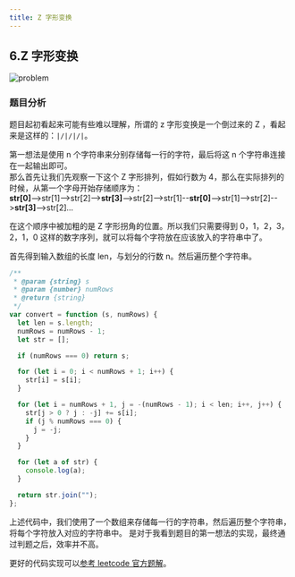 ```yaml
---
title: Z 字形变换
---
```


## 6.Z 字形变换

![problem](https://swfoodt-blog.oss-cn-beijing.aliyuncs.com/img/wx-develop/20221031162011.png)

### 题目分析

题目起初看起来可能有些难以理解，所谓的 z 字形变换是一个倒过来的 Z ，看起来是这样的：`|/|/|/|`。

第一想法是使用 n 个字符串来分别存储每一行的字符，最后将这 n 个字符串连接在一起输出即可。  
那么首先让我们先观察一下这个 Z 字形排列，假如行数为 4，那么在实际排列的时候，从第一个字母开始存储顺序为：  
**str[0]**-->str[1]-->str[2]-->**str[3]**-->str[2]-->str[1]--**str[0]**-->str[1]-->str[2]-->**str[3]**-->str[2]...

在这个顺序中被加粗的是 Z 字形拐角的位置。所以我们只需要得到 0，1，2，3，2，1，0 这样的数字序列，就可以将每个字符放在应该放入的字符串中了。

首先得到输入数组的长度 len，与划分的行数 n。然后遍历整个字符串。

```js
/**
 * @param {string} s
 * @param {number} numRows
 * @return {string}
 */
var convert = function (s, numRows) {
  let len = s.length;
  numRows = numRows - 1;
  let str = [];

  if (numRows === 0) return s;

  for (let i = 0; i < numRows + 1; i++) {
    str[i] = s[i];
  }

  for (let i = numRows + 1, j = -(numRows - 1); i < len; i++, j++) {
    str[j > 0 ? j : -j] += s[i];
    if (j % numRows === 0) {
      j = -j;
    }
  }

  for (let a of str) {
    console.log(a);
  }

  return str.join("");
};
```

上述代码中，我们使用了一个数组来存储每一行的字符串，然后遍历整个字符串，将每个字符放入对应的字符串中。
是对于我看到题目的第一想法的实现，最终通过判题之后，效率并不高。

更好的代码实现可以[参考 leetcode 官方题解](https://leetcode.cn/problems/zigzag-conversion/solution/z-zi-xing-bian-huan-by-leetcode-solution-4n3u/)。
